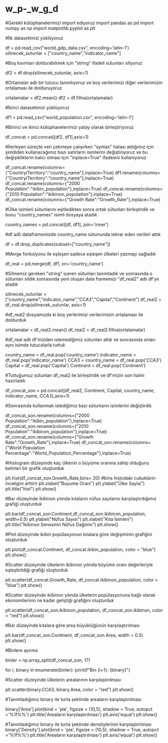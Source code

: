 # w_p-_w_g_d

#Gerekli kütüphanelerimizi import ediyoruz
import pandas as pd
import numpy as np
import matplotlib.pyplot as plt

#İlk datasetimizi yüklüyoruz 

df = pd.read_csv("world_gdp_data.csv", encoding='latin-1')
silinecek_sutunlar = ["country_name","indicator_name"]

#Boş kısımları doldurabilmek için "string" ifadeli sütunları siliyoruz 

df2 = df.drop(silinecek_sutunlar, axis=1)

#Ortamalar adlı bir tutucu tanımlıyoruz ve boş verilerimizi diğer verilerimizin ortalaması ile dolduruyoruz

ortalamalar = df2.mean() 
df2 = df.fillna(ortalamalar)

#İkinci datasetimizi yüklüyoruz

df1 = pd.read_csv("world_population.csv", encoding='latin-1')

#Birinci ve ikinci kütüphanelerimizi yatay olarak birleştiriyoruz

df_concat = pd.concat([df2, df1],axis=1)

#İlerleyen süreçte veri çekmeye çalışırken "syntax" hatası aldığımız için şimdiden kullanacağımız bazı satırların isimlerini değiştiriyoruz ve bu değişikliklerin kalıcı olması için "inplace=True" ifadesini kullanıyoruz

df_concat.rename(columns={"Country/Territory":"country_name"},inplace=True)
df1.rename(columns={"Country/Territory":"country_name"},inplace=True)
df_concat.rename(columns={"2000 Population":"ikibin_population"},inplace=True)
df_concat.rename(columns={"2010 Population":"ikibinon_population"},inplace=True)
df_concat.rename(columns={"Growth Rate":"Growth_Rate"},inplace=True)

#Ülke isimleri sütunlarını eşitledikten sonra ortak sütunları birleştirdik ve bunu "country_names" isimli dosyaya atadık

country_names = pd.concat([df, df1], join='inner')

#df adlı dataframemizde country_name sütununda tekrar eden verileri attık

df = df.drop_duplicates(subset=["country_name"])

#Merge fonksiyonu ile eşleşen sadece eşleşen ülkeleri yazmayı sağladık

df_real = pd.merge(df, df1, on='country_name')

#Silmemiz gereken "string" içeren sütunları tanımladık ve sonrasında o sütunları sildik sonrasında yeni oluşan data framemizi "df_real2" adlı df'ye atadık

silinecek_sutunlar = ["country_name","indicator_name","CCA3","Capital","Continent"]
df_real2 = df_real.drop(silinecek_sutunlar, axis=1)

#df_real2 dosyamızda ki boş yerlerimizi verilerimizin ortalaması ile doldurduk

ortalamalar = df_real2.mean()
df_real2 = df_real2.fillna(ortalamalar)

#df_real adlı df'mizden istemediğimiz sütunları attık ve sonrasında onları aynı isimde tutucalarla tuttuk

country_name = df_real.pop('country_name')
indicator_name = df_real.pop('indicator_name')
CCA3 = country_name = df_real.pop('CCA3')
Capital = df_real.pop('Capital')
Continent = df_real.pop('Continent')

#Tuttuğumuz sütunları df_real2 ile birleştirdik ve df'mizin son halini hazırladık

df_concat_son = pd.concat([df_real2, Continent, Capital, country_name, indicator_name, CCA3],axis=1)

#Sonrasında kullanmak istediğimiz bazı sütunların isimlerini değiştirdik 

df_concat_son.rename(columns={"2000 Population":"ikibin_population"},inplace=True)
df_concat_son.rename(columns={"2010 Population":"ikibinon_population"},inplace=True)
df_concat_son.rename(columns={"Growth Rate":"Growth_Rate"},inplace=True)
df_concat_son.rename(columns={"World Population Percentage":"World_Population_Percentage"},inplace=True)

#Histogram düzeyinde kaç ülkenin o büyüme oranına sahip olduğunu belirten bir grafik oluşturduk 

plt.hist(df_concat_son.Growth_Rate,bins= 20) #bins histodaki cubuklarin inceligini arttirir
plt.xlabel("Buyume Orani")
plt.ylabel("Ülke Sayisi")
plt.title("hist")
plt.show()

#Bar düzeyinde ikibinon yılında kıtaların nüfus sayılarını karşılaştırdığımız grafiği oluşturduk

plt.bar(df_concat_son.Continent,df_concat_son.ikibinon_population, width=0.5)
plt.ylabel("Nüfus Sayısı")
plt.xlabel("Kıta İsimleri")
plt.title("İkibinon Senesinin Nüfus Dağılımı")
plt.show()

#Plot düzeyinde ikibin popülasyonun kıtalara göre değişiminin grafiğini oluşturduk

plt.plot(df_concat.Continent, df_concat.ikibin_population, color = "blue")
plt.show()

#Scatter düzeyinde ülkelerin ikibinon yılında büyüme oranı değerleriyle eşleştirildiği grafiği oluşturduk

plt.scatter(df_concat.Growth_Rate, df_concat.ikibinon_population, color = "blue")
plt.show()

#Scatter düzeyinde ikibinon yılında ülkelerin popülasyonuna bağlı olarak ekonomilerinin ne kadar geliştiği grafiğini oluşturduk

plt.scatter(df_concat_son.ikibinon_population, df_concat_son.ikibinon, color = "red")
plt.show()

#Bar düzeyinde kıtalara göre area büyüklüğünün karşılaştırılması

plt.bar(df_concat_son.Continent, df_concat_son.Area, width = 0.5)
plt.show()

#Binlere ayırma 

binler = np.array_split(df_concat_son, 17)

for i, binary in enumerate(binler):
    print(f"Bin {i+1}: {binary}")

#Scatter düzeyinde ülkelerin arealarının karşılaştırılması

plt.scatter(binary.CCA3, binary.Area, color = "red")
plt.show()

#Tanımladığımız binary ile turta şeklinde areaların karşılaştırılması 

binary['Area'].plot(kind = 'pie', figsize = (10,5), shadow = True, autopct ='%1f%%')
plt.title('Areaların karşılaştırılması')
plt.axis('equal')
plt.show()

#Tanımladığımız binary ile turta şeklinde densitylerinin karşılaştırılması
binary['Density'].plot(kind = 'pie', figsize = (10,5), shadow = True, autopct ='%1f%%')
plt.title('Areaların karşılaştırılması')
plt.axis('equal')
plt.show()





